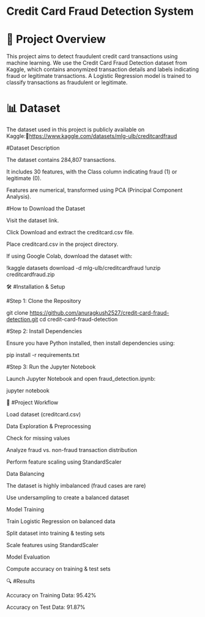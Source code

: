 # **Credit Card Fraud Detection System**

# 📌 Project Overview

This project aims to detect fraudulent credit card transactions using machine learning. We use the Credit Card Fraud Detection dataset from Kaggle, which contains anonymized transaction details and labels indicating fraud or legitimate transactions. A Logistic Regression model is trained to classify transactions as fraudulent or legitimate.

# 📊 Dataset

The dataset used in this project is publicly available on Kaggle:🔗https://www.kaggle.com/datasets/mlg-ulb/creditcardfraud

#Dataset Description

The dataset contains 284,807 transactions.

It includes 30 features, with the Class column indicating fraud (1) or legitimate (0).

Features are numerical, transformed using PCA (Principal Component Analysis).

#How to Download the Dataset

Visit the dataset link.

Click Download and extract the creditcard.csv file.

Place creditcard.csv in the project directory.

If using Google Colab, download the dataset with:

!kaggle datasets download -d mlg-ulb/creditcardfraud
!unzip creditcardfraud.zip

🛠️ #Installation & Setup

#Step 1: Clone the Repository

git clone https://github.com/anuragkush2527/credit-card-fraud-detection.git
cd credit-card-fraud-detection

#Step 2: Install Dependencies

Ensure you have Python installed, then install dependencies using:

pip install -r requirements.txt

#Step 3: Run the Jupyter Notebook

Launch Jupyter Notebook and open fraud_detection.ipynb:

jupyter notebook

📌 #Project Workflow

Load dataset (creditcard.csv)

Data Exploration & Preprocessing

Check for missing values

Analyze fraud vs. non-fraud transaction distribution

Perform feature scaling using StandardScaler

Data Balancing

The dataset is highly imbalanced (fraud cases are rare)

Use undersampling to create a balanced dataset

Model Training

Train Logistic Regression on balanced data

Split dataset into training & testing sets

Scale features using StandardScaler

Model Evaluation

Compute accuracy on training & test sets

🔍 #Results

Accuracy on Training Data: 95.42%

Accuracy on Test Data: 91.87%
